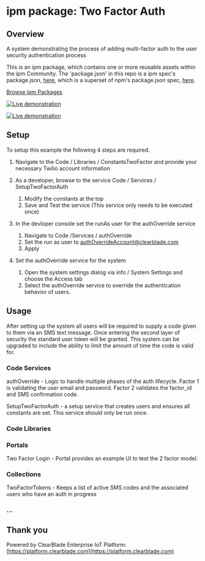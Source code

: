 
# ipm package: Two Factor Auth

## Overview

A system demonstrating the process of adding multi-factor auth to the user security authentication process

This is an ipm package, which contains one or more reusable assets within the ipm Community. The 'package.json' in this repo is a ipm spec's package.json, [here](https://docs.clearblade.com/v/3/6-ipm/spec), which is a superset of npm's package.json spec, [here](https://docs.npmjs.com/files/package.json).

[Browse ipm Packages](https://ipm.clearblade.com)

[![Live demonstration](https://img.youtube.com/vi/1mlW_3tp29o/0.jpg)](https://www.youtube.com/watch?v=1mlW_3tp29o)

<a href="https://www.youtube.com/watch?v=1mlW_3tp29o" target="_blank" ><img alt="Live demonstration" src="https://img.youtube.com/vi/1mlW_3tp29o/0.jpg"></a>

## Setup

To setup this example the following 4 steps are required.
1.  Navigate to the Code / Libraries / ConstantsTwoFactor and provide your necessary Twilio account information

2.  As a developer, browse to the service Code / Services / SetupTwoFactorAuth
    1.  Modify the constants at the top
    2.  Save and Test the service (This service only needs to be executed once)

3.  In the devloper console set the runAs user for the authOverride service
    1.  Navigate to Code /Services / authOverride
    2.  Set the run as user to authOverrideAccount@clearblade.com
    3.  Apply

4.  Set the authOverride service for the system  
    1. Open the system settings dialog via info / System Settings and choose the Access tab
    2. Select the authOverride service to override the authentication behavior of users.


## Usage

After setting up the system all users will be required to supply a code given to them via an SMS text message.  Once entering the second layer of security the standard user token will be granted.  This system can be upgraded to include the ability to limit the amount of time the code is valid for.

### Code Services

authOverride - Logic to handle multiple phases of the auth lifecycle.  Factor 1 is validating the user email and password.  Factor 2 validates the factor_id and SMS confirmation code.

SetupTwoFactorAuth - a setup service that creates users and ensures all constants are set.  This service should only be run once.

### Code Libraries

### Portals
Two Factor Login - Portal provides an example UI to test the 2 factor model.

### Collections
TwoFactorTokens - Keeps a list of active SMS codes and the associated users who have an auth in progress

### ...

## Thank you

Powered by ClearBlade Enterprise IoT Platform: [https://platform.clearblade.com](https://platform.clearblade.com)

